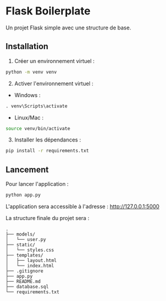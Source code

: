 # Flask Boilerplate

Un projet Flask simple avec une structure de base.

## Installation

1. Créer un environnement virtuel :

```bash
python -m venv venv
```

2. Activer l'environnement virtuel :

- Windows :
```cmd
. venv\Scripts\activate
```
- Linux/Mac :
```bash
source venv/bin/activate
```

3. Installer les dépendances :
```bash
pip install -r requirements.txt
```

## Lancement

Pour lancer l'application :
```bash
python app.py
```

L'application sera accessible à l'adresse : http://127.0.0.1:5000


La structure finale du projet sera :
```
.
├── models/
│   └── user.py
├── static/
│   └── styles.css
├── templates/
│   ├── layout.html
│   └── index.html
├── .gitignore
├── app.py
├── README.md
├── database.sql
└── requirements.txt
```